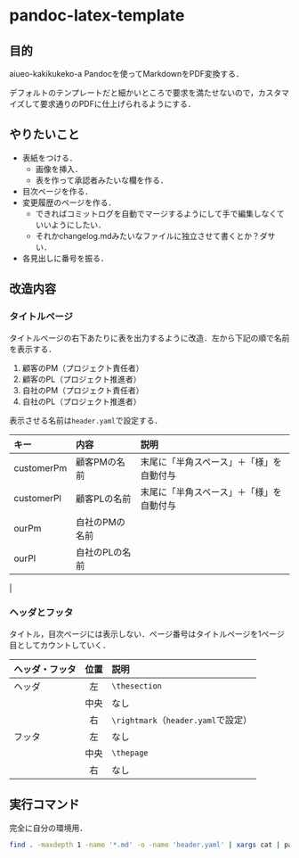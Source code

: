 # pandoc-latex-template

## 目的

aiueo-kakikukeko-a
Pandocを使ってMarkdownをPDF変換する．

デフォルトのテンプレートだと細かいところで要求を満たせないので，カスタマイズして要求通りのPDFに仕上げられるようにする．

## やりたいこと

- 表紙をつける．
  - 画像を挿入．
  - 表を作って承認者みたいな欄を作る．
- 目次ページを作る．
- 変更履歴のページを作る．
  - できればコミットログを自動でマージするようにして手で編集しなくていいようにしたい．
  - それかchangelog.mdみたいなファイルに独立させて書くとか？ダサい．
- 各見出しに番号を振る．

## 改造内容

### タイトルページ

タイトルページの右下あたりに表を出力するように改造．左から下記の順で名前を表示する．

1. 顧客のPM（プロジェクト責任者）
2. 顧客のPL（プロジェクト推進者）
3. 自社のPM（プロジェクト責任者）
4. 自社のPL（プロジェクト推進者）

表示させる名前は`header.yaml`で設定する．

|    キー    |      内容      |                   説明                   |
| :--------- | :------------- | :--------------------------------------- |
| customerPm | 顧客PMの名前   | 末尾に「半角スペース」＋「様」を自動付与 |
| customerPl | 顧客PLの名前   | 末尾に「半角スペース」＋「様」を自動付与 |
| ourPm      | 自社のPMの名前 |                                          |
| ourPl      | 自社のPLの名前 |                                          |

<!-- #### Pandocのデフォルトテンプレートで用意されているもの

|   キー   |     内容     |                説明                |     |
| :------- | :----------- | :--------------------------------- | --- |
| title    | タイトル     |                                    |     |
| subtitle | サブタイトル |                                    |     |
| date     | 日付         | `\today`ってすれば現在日付になる． |     |
| author   | 著者         |                                    | --> |

### ヘッダとフッタ

タイトル，目次ページには表示しない．ページ番号はタイトルページを1ページ目としてカウントしていく．

| ヘッダ・フッタ | 位置  |                説明                 |
| :------------- | :---: | :---------------------------------- |
| ヘッダ         |  左   | `\thesection`                       |
|                | 中央  | なし                                |
|                |  右   | `\rightmark`（`header.yaml`で設定） |
| フッタ         |  左   | なし                                |
|                | 中央  | `\thepage`                          |
|                |  右   | なし                                |

## 実行コマンド

完全に自分の環境用．

```bash
find . -maxdepth 1 -name '*.md' -o -name 'header.yaml' | xargs cat | pandoc -o output.pdf --template=customed-default.tex --pdf-engine=lualatex -V documentclass=ltjsarticle
```

